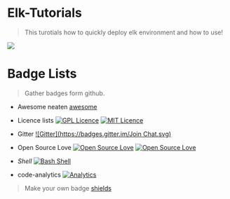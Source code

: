 # Elk-Tutorials
> This turotials how to quickly deploy elk environment and how to use!

![](https://raw.githubusercontent.com/wh211212/blob/master/elk-tutorials/screenshots/architecture/elk-technology-stack.png)

















# Badge Lists
> Gather badges form github.

- Awesome neaten
[awesome](https://github.com/sindresorhus/awesome)
- Licence lists
[![GPL Licence](https://badges.frapsoft.com/os/gpl/gpl.svg?v=103)](https://opensource.org/licenses/GPL-3.0/)
[![MIT Licence](https://badges.frapsoft.com/os/mit/mit.svg?v=103)](https://opensource.org/licenses/mit-license.php)

- Gitter
[![Gitter](https://badges.gitter.im/Join Chat.svg)](https://gitter.im/go-devops/Lobby#)

- Open Source Love
[![Open Source Love](https://badges.frapsoft.com/os/v3/open-source.svg?v=103)](https://github.com/ellerbrock/open-source-badge/)
[![Open Source Love](https://badges.frapsoft.com/os/v1/open-source.svg?v=103)](https://github.com/ellerbrock/open-source-badges/)

- *Shell*
[![Bash Shell](https://badges.frapsoft.com/bash/v1/bash.png?v=103)](https://github.com/ellerbrock/open-source-badges/)

- code-analytics
[![Analytics](https://ga-beacon.appspot.com/UA-XXXXX-X/welcome-page)](https://github.com/igrigorik/ga-beacon)


> Make your own badge
[shields](https://github.com/badges/shields)
